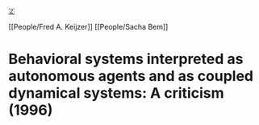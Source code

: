 [🇿](zotero://select/library/items/Z4WJCITU)

[[People/Fred A. Keijzer]] [[People/Sacha Bem]] 
# Behavioral systems interpreted as autonomous agents and as coupled dynamical systems: A criticism (1996)

